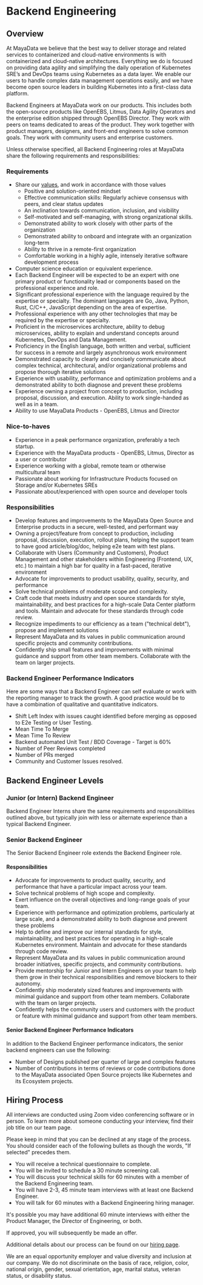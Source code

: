 # Backend Engineering

## Overview

At MayaData we believe that the best way to deliver storage and related services to containerized and cloud-native environments is with containerized and cloud-native architectures.  Everything we do is focused on providing data agility and simplifying the daily operation of Kubernetes SRE’s and DevOps teams using Kubernetes as a data layer.  We enable our users to handle complex data management operations easily, and we have become open source leaders in building Kubernetes into a first-class data platform.  


Backend Engineers at MayaData work on our products. This includes both the open-source products like OpenEBS, Litmus, Data Agility Operators and the enterprise edition shipped through OpenEBS Director. They work with peers on teams dedicated to areas of the product. They work together with product managers, designers, and front-end engineers to solve common goals. They work with community users and enterprise customers.

Unless otherwise specified, all Backend Engineering roles at MayaData share the following requirements and responsibilities:

### Requirements
- Share our [values](https://github.com/mayadata-io/culture/blob/master/plow.md), and work in accordance with those values
  * Positive and solution-oriented mindset
  * Effective communication skills: Regularly achieve consensus with peers, and clear status updates
  * An inclination towards communication, inclusion, and visibility
  * Self-motivated and self-managing, with strong organizational skills.
  * Demonstrated ability to work closely with other parts of the organization
  * Demonstrated ability to onboard and integrate with an organization long-term
  * Ability to thrive in a remote-first organization
  * Comfortable working in a highly agile, intensely iterative software development process
- Computer science education or equivalent experience.
- Each Backend Engineer will be expected to be an expert with one primary product or functionality lead or components based on the professional experience and role.
- Significant professional experience with the language required by the expertise or specialty. The dominant languages are Go, Java, Python, Rust, C/C++, JavaScript depending on the area of expertise. 
- Professional experience with any other technologies that may be required by the expertise or specialty.
- Proficient in the microservices architecture, ability to debug microservices, ability to explain and understand concepts around Kubernetes, DevOps and Data Management. 
- Proficiency in the English language, both written and verbal, sufficient for success in a remote and largely asynchronous work environment
- Demonstrated capacity to clearly and concisely communicate about complex technical, architectural, and/or organizational problems and propose thorough iterative solutions
- Experience with usability, performance and optimization problems and a demonstrated ability to both diagnose and prevent these problems
- Experience owning a project from concept to production, including proposal, discussion, and execution. Ability to work single-handed as well as in a team.
- Ability to use MayaData Products - OpenEBS, Litmus and Director
 
### Nice-to-haves
- Experience in a peak performance organization, preferably a tech startup. 
- Experience with the MayaData products - OpenEBS, Litmus, Director as a user or contributor
- Experience working with a global, remote team or otherwise multicultural team
- Passionate about working for Infrastructure Products focused on Storage and/or Kubernetes SREs
- Passionate about/experienced with open source and developer tools


### Responsibilities
- Develop features and improvements to the MayaData Open Source and Enterprise products in a secure, well-tested, and performant way
- Owning a project/feature from concept to production, including proposal, discussion, execution, rollout plans, helping the support team to have good article/blog/doc, helping e2e team with test plans.
- Collaborate with Users (Community and Customers), Product Management and other stakeholders within Engineering (Frontend, UX, etc.) to maintain a high bar for quality in a fast-paced, iterative environment
- Advocate for improvements to product usability, quality, security, and performance
- Solve technical problems of moderate scope and complexity.
- Craft code that meets industry and open source standards for style, maintainability, and best practices for a high-scale Data Center platform and tools. Maintain and advocate for these standards through code review.
- Recognize impediments to our efficiency as a team ("technical debt"), propose and implement solutions
- Represent MayaData and its values in public communication around specific projects and community contributions.
- Confidently ship small features and improvements with minimal guidance and support from other team members. Collaborate with the team on larger projects.


### Backend Engineer Performance Indicators

Here are some ways that a Backend Engineer can self evaluate or work with the reporting manager to track the growth. A good practice would be to have a combination of qualitative and quantitative indicators. 

- Shift Left Index with issues caught identified before merging as opposed to E2e Testing or User Testing. 
- Mean Time To Merge
- Mean Time To Review 
- Backend automated Unit Test / BDD  Coverage - Target is 60%
- Number of Peer Reviews completed
- Number of PRs merged
- Community and Customer Issues resolved. 

## Backend Engineer Levels

### Junior (or Intern) Backend Engineer

Backend Engineer Interns share the same requirements and responsibilities outlined above, but typically join with less or alternate experience than a typical Backend Engineer.

### Senior Backend Engineer

The Senior Backend Engineer role extends the Backend Engineer role.

#### Responsibilities
- Advocate for improvements to product quality, security, and performance that have a particular impact across your team.
- Solve technical problems of high scope and complexity.
- Exert influence on the overall objectives and long-range goals of your team.
- Experience with performance and optimization problems, particularly at large scale, and a demonstrated ability to both diagnose and prevent these problems
- Help to define and improve our internal standards for style, maintainability, and best practices for operating in a high-scale Kubernetes environment. Maintain and advocate for these standards through code review.
- Represent MayaData and its values in public communication around broader initiatives, specific projects, and community contributions.
- Provide mentorship for Junior and Intern Engineers on your team to help them grow in their technical responsibilities and remove blockers to their autonomy.
- Confidently ship moderately sized features and improvements with minimal guidance and support from other team members. Collaborate with the team on larger projects.
- Confidently helps the community users and customers with the product or feature with minimal guidance and support from other team members. 

#### Senior Backend Engineer Performance Indicators
In addition to the Backend Engineer performance indicators, the senior backend engineers can use the following:
- Number of Designs published per quarter of large and complex features
- Number of contributions in terms of reviews or code contributions done to the MayaData associated Open Source projects like Kubernetes and its Ecosystem projects.

## Hiring Process

All interviews are conducted using Zoom video conferencing software or in person. To learn more about someone conducting your interview, find their job title on our team page.

Please keep in mind that you can be declined at any stage of the process. You should consider each of the following bullets as though the words, "If selected" precedes them.
- You will receive a technical questionnaire to complete.
- You will be invited to schedule a 30 minute screening call.
- You will discuss your technical skills for 60 minutes with a member of the Backend Engineering team.
- You will have 2-3, 45 minute team interviews with at least one Backend Engineer.
- You will talk for 60 minutes with a Backend Engineering hiring manager.

It's possible you may have additional 60 minute interviews with either the Product Manager, the Director of Engineering, or both.

If approved, you will subsequently be made an offer.

Additional details about our process can be found on our [hiring page](https://github.com/mayadata-io/culture/blob/master/process/hiring.md).

We are an equal opportunity employer and value diversity and inclusion at our company. We do not discriminate on the basis of race, religion, color, national origin, gender, sexual orientation, age, marital status, veteran status, or disability status.


